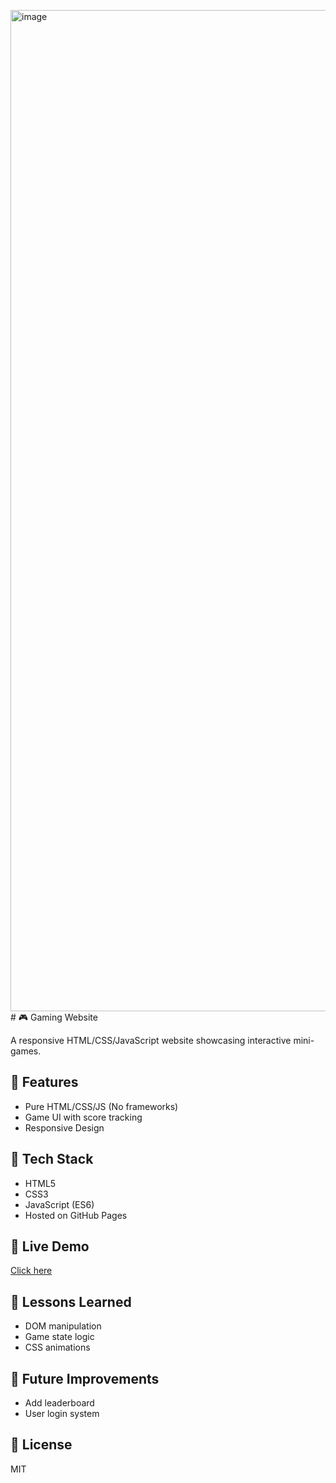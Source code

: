 <img width="3178" height="1602" alt="image" src="https://github.com/user-attachments/assets/35f6b49a-4b4e-4716-a0fe-2046cae471d3" /># 🎮 Gaming Website

A responsive HTML/CSS/JavaScript website showcasing interactive mini-games.

## 🚀 Features
- Pure HTML/CSS/JS (No frameworks)
- Game UI with score tracking
- Responsive Design

## 🧰 Tech Stack
- HTML5
- CSS3
- JavaScript (ES6)
- Hosted on GitHub Pages

## 🔗 Live Demo
[Click here](https://yourusername.github.io/gaming-website)

## 🧠 Lessons Learned
- DOM manipulation
- Game state logic
- CSS animations

## 📅 Future Improvements
- Add leaderboard
- User login system

## 📄 License
MIT
